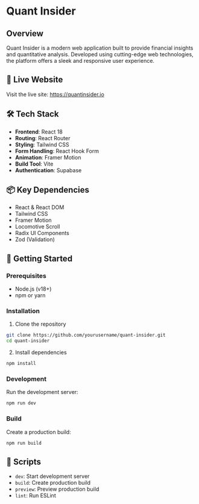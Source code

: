 # Quant Insider

## Overview
Quant Insider is a modern web application built to provide financial insights and quantitative analysis. Developed using cutting-edge web technologies, the platform offers a sleek and responsive user experience.

## 🚀 Live Website
Visit the live site: https://quantinsider.io

## 🛠 Tech Stack
- **Frontend**: React 18
- **Routing**: React Router
- **Styling**: Tailwind CSS
- **Form Handling**: React Hook Form
- **Animation**: Framer Motion
- **Build Tool**: Vite
- **Authentication**: Supabase

## 📦 Key Dependencies
- React & React DOM
- Tailwind CSS
- Framer Motion
- Locomotive Scroll
- Radix UI Components
- Zod (Validation)

## 🔧 Getting Started

### Prerequisites
- Node.js (v18+)
- npm or yarn

### Installation
1. Clone the repository
```bash
git clone https://github.com/yourusername/quant-insider.git
cd quant-insider
```

2. Install dependencies
```bash
npm install
```

### Development
Run the development server:
```bash
npm run dev
```

### Build
Create a production build:
```bash
npm run build
```

## 📝 Scripts
- `dev`: Start development server
- `build`: Create production build
- `preview`: Preview production build
- `lint`: Run ESLint
